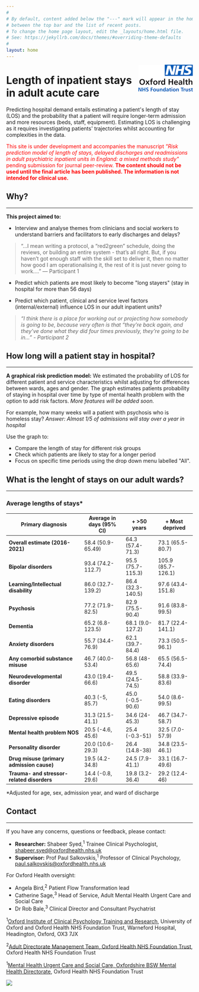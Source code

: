 ```yaml
---
#
# By default, content added below the "---" mark will appear in the home page
# between the top bar and the list of recent posts.
# To change the home page layout, edit the _layouts/home.html file.
# See: https://jekyllrb.com/docs/themes/#overriding-theme-defaults
#
layout: home
---
```

<img style="float: right;" src="https://raw.githubusercontent.com/ohft/lengthofstay/master/ohft%20logo%20smaller%20new.png">

# Length of inpatient stays in adult acute care

Predicting hospital demand entails estimating a patient's length of stay (LOS) and the probability that a patient will require longer-term admission and more resources (beds, staff, equipment). Estimating LOS is challenging as it requires investigating patients' trajectories whilst accounting for complexities in the data.

<span style="color:red">This site is under development and accompanies the manuscript *"Risk prediction model of length of stays, delayed discharges and readmissions in adult psychiatric inpatient units in England: a mixed methods study"* pending submission for journal peer-review. **The content should not be used until the final article has been published. The information is not intended for clinical use.** </span>

## Why?
------------------------------------------

**This project aimed to:**

* Interview and analyse themes from clinicians and social workers to understand barriers and facilitators to early discharges and delays?

> “…I mean writing a protocol, a “red2green” schedule, doing the reviews, or building an entire system - that’s all right. But, if you haven’t got enough staff with the skill set to deliver it, then no matter how good I am operationalising it, the rest of it is just never going to work....” — Participant 1

* Predict which patients are most likely to become "long stayers" (stay in hospital for more than 56 days)

* Predict which patient, clinical and service level factors (internal/external) influence LOS in our adult inpatient units?

 > *“I think there is a place for working out or projecting how somebody is going to be, because very often is that “they’re back again, and they’ve done what they did four times previously, they’re going to be in…” - Participant 2*

## How long will a patient stay in hospital? 
------------------------------------------

**A graphical risk prediction model:** 
We estimated the probability of LOS for different patient and service characteristics whilst adjusting for differences between wards, ages and gender.
The graph estimates patients probability of staying in hospital over time by type of mental health problem with the option to add risk factors.
*More features will be added soon.*

For example, how many weeks will a patient with psychosis who is homeless stay? *Answer: Almost 1/5 of admissions will stay over a year in hospital*

Use the graph to:
* Compare the length of stay for different risk groups
* Check which patients are likely to stay for a longer period
* Focus on specific time periods using the drop down menu labelled "All".

<div class="flourish-embed flourish-chart" data-src="visualisation/7620590" data-width="800px" data-height="600px"><script src="https://public.flourish.studio/resources/embed.js"></script></div>


## What is the lenght of stays on our adult wards?
----------------------

### Average lengths of stays*

 | Primary diagnosis | Average in days (95% CI) | + >50 years | + Most deprived | 
 | --- | --- | --- | --- | 
 | **Overall estimate (2016-2021)** | 58.4 (50.9-65.49) | 64.3 (57.4-71.3) | 73.1 (65.5-80.7)	
 | **Bipolar disorders** | 93.4 (74.2-112.7) | 95.5 (75.7-115.3) | 105.9 (85.7-126.1)	
 | **Learning/Intellectual disability** | 86.0 (32.7-139.2) | 86.4 (32.3-140.5) | 97.6 (43.4-151.8) 
 | **Psychosis** | 77.2 (71.9-82.5) | 82.9 (75.5-90.4) | 91.6 (83.8-99.5) 
 | **Dementia** | 65.2 (6.8-123.5) | 68.1 (9.0-127.2) | 81.7 (22.4-141.1) 
 | **Anxiety disorders** | 55.7 (34.4-76.9) | 62.1 (39.7-84.4) | 73.3 (50.5-96.1)	
 | **Any comorbid substance misuse** | 46.7 (40.0-53.4) | 56.8 (48-65.6) | 65.5 (56.5-74.4) 
 | **Neurodevelopmental disorder** | 43.0 (19.4-66.6) | 49.5 (24.5-74.5) | 58.8 (33.9-83.6)	
 | **Eating disorders** | 40.3 (-5, 85.7) | 	45.0 (-0.5-90.6) | 54.0 (8.6-99.5) 
 | **Depressive episode** | 31.3 (21.5-41.1) | 34.6 (24-45.3) | 46.7 (34.7-58.7) 
 | **Mental health problem NOS** | 20.5 (-4.6, 45.6) | 25.4 (-0.3-51) | 32.5 (7.0-57.9)	
 | **Personality disorder** | 20.0 (10.6-29.3) | 26.4 (14.8-38) | 34.8 (23.5-46.1) 
 | **Drug misuse (primary admission cause)** | 19.5 (4.2-34.8) | 24.5 (7.9-41.1) | 33.1 (16.7-49.6)	
 | **Trauma- and stressor-related disorders** | 14.4 (-0.8, 29.6) | 19.8 (3.2-36.4) | 29.2 (12.4-46) 
 
*Adjusted for age, sex, admission year, and ward of discharge

## Contact
-------------------

If you have any concerns, questions or feedback, please contact:

* **Researcher:** Shabeer Syed,<sup>1</sup> Trainee Clinical Psychologist, shabeer.syed@oxfordhealth.nhs.uk 
* **Supervisor:** Prof Paul Salkovskis,<sup>1</sup>  Professor of Clinical Psychology, paul.salkovskis@oxfordhealth.nhs.uk

For Oxford Health oversight:

* Angela Bird,<sup>2</sup> Patient Flow Transformation lead
* Catherine Sage,<sup>3</sup> Head of Service, Adult Mental Health Urgent Care and Social Care
* Dr Rob Bale,<sup>3</sup> Clinical Director and Consultant Psychatrist

<sup>1</sup>[Oxford Institute of Clinical Psychology Training and Research](https://oxicptr.web.ox.ac.uk/people#/), University of Oxford and Oxford Health NHS Foundation Trust, Warneford Hospital, Headington, Oxford, OX3 7JX

<sup>2</sup>[Adult Directorate Management Team, Oxford Health NHS Foundation Trust](https://www.oxfordhealth.nhs.uk/about-us/), Oxford Health NHS Foundation Trust

<sup>1</sup>[Mental Health Urgent Care and Social Care, Oxfordshire BSW Mental Health Directorate](https://www.oxfordhealth.nhs.uk/about-us/), Oxford Health NHS Foundation Trust


[![](https://www.oxfordhealth.nhs.uk/wp-content/uploads/2017/12/sign-wintle-1140x300.jpg)](https://www.oxfordhealth.nhs.uk/)


<script src="http://code.jquery.com/jquery-1.4.2.min.js"></script> <script> var x = document.getElementsByClassName("site-footer-credits"); setTimeout(() => { x[0].remove(); }, 10); </script>
